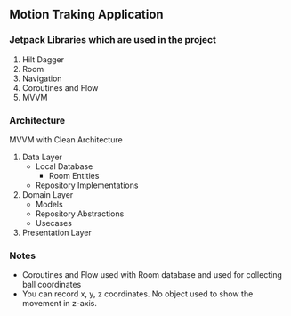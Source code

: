 ## Motion Traking Application

### Jetpack Libraries which are used in the project
1. Hilt Dagger
2. Room
3. Navigation
4. Coroutines and Flow
5. MVVM

### Architecture
MVVM with Clean Architecture 


1. Data Layer
    * Local Database
        - Room Entities
    * Repository Implementations
2. Domain Layer
    * Models
    * Repository Abstractions
    * Usecases
3. Presentation Layer
  
### Notes
- Coroutines and Flow used with Room database and used for collecting ball coordinates 
- You can record x, y, z coordinates. No object used to show the movement in z-axis.
